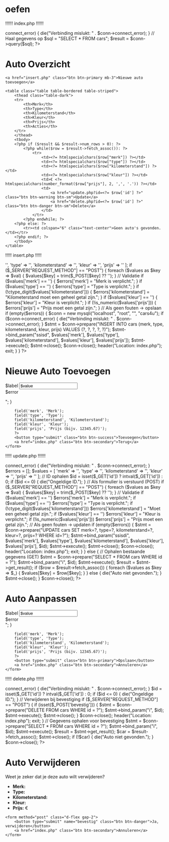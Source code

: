 # oefen


!!!!!! index.php !!!!!!

<?php
// Verbinding maken met database
$conn = new mysqli("localhost", "root", "", "cars4u");

// Check verbinding
if ($conn->connect_error) {
    die("Verbinding mislukt: " . $conn->connect_error);
}

// Haal gegevens op
$sql = "SELECT * FROM cars";
$result = $conn->query($sql);
?>

<!DOCTYPE html>
<html lang="nl">
<head>
    <meta charset="UTF-8">
    <title>Auto Overzicht</title>
    <link href="https://cdn.jsdelivr.net/npm/bootstrap@5.3.3/dist/css/bootstrap.min.css" rel="stylesheet">
</head>
<body class="bg-light">
<div class="container mt-5">
    <h1 class="mb-4">Auto Overzicht</h1>

    <a href="insert.php" class="btn btn-primary mb-3">Nieuwe auto toevoegen</a>

    <table class="table table-bordered table-striped">
        <thead class="table-dark">
        <tr>
            <th>Merk</th>
            <th>Type</th>
            <th>Kilometerstand</th>
            <th>Kleur</th>
            <th>Prijs</th>
            <th>Acties</th>
        </tr>
        </thead>
        <tbody>
        <?php if ($result && $result->num_rows > 0): ?>
            <?php while($row = $result->fetch_assoc()): ?>
                <tr>
                    <td><?= htmlspecialchars($row["merk"]) ?></td>
                    <td><?= htmlspecialchars($row["type"]) ?></td>
                    <td><?= htmlspecialchars($row["kilometerstand"]) ?></td>
                    <td><?= htmlspecialchars($row["kleur"]) ?></td>
                    <td>€ <?= htmlspecialchars(number_format($row["prijs"], 2, ',', '.')) ?></td>
                    <td>
                        <a href="update.php?id=<?= $row['id'] ?>" class="btn btn-warning btn-sm">Update</a>
                        <a href="delete.php?id=<?= $row['id'] ?>" class="btn btn-danger btn-sm">Delete</a>
                    </td>
                </tr>
            <?php endwhile; ?>
        <?php else: ?>
            <tr><td colspan="6" class="text-center">Geen auto's gevonden.</td></tr>
        <?php endif; ?>
        </tbody>
    </table>
</div>
</body>
</html>







!!!!! insert.php !!!!!

<?php
$errors = [];
$values = [
    'merk' => '',
    'type' => '',
    'kilometerstand' => '',
    'kleur' => '',
    'prijs' => ''
];

if ($_SERVER["REQUEST_METHOD"] == "POST") {
    foreach ($values as $key => $val) {
        $values[$key] = trim($_POST[$key] ?? '');
    }

    // Validatie
    if ($values['merk'] == '') {
        $errors['merk'] = "Merk is verplicht.";
    }

    if ($values['type'] == '') {
        $errors['type'] = "Type is verplicht.";
    }

    if (!ctype_digit($values['kilometerstand'])) {
        $errors['kilometerstand'] = "Kilometerstand moet een geheel getal zijn.";
    }

    if ($values['kleur'] == '') {
        $errors['kleur'] = "Kleur is verplicht.";
    }

    if (!is_numeric($values['prijs'])) {
        $errors['prijs'] = "Prijs moet een getal zijn.";
    }

    // Als geen fouten → opslaan
    if (empty($errors)) {
        $conn = new mysqli("localhost", "root", "", "cars4u");

        if ($conn->connect_error) {
            die("Verbinding mislukt: " . $conn->connect_error);
        }

        $stmt = $conn->prepare("INSERT INTO cars (merk, type, kilometerstand, kleur, prijs) VALUES (?, ?, ?, ?, ?)");
        $stmt->bind_param("ssisd", $values['merk'], $values['type'], $values['kilometerstand'], $values['kleur'], $values['prijs']);
        $stmt->execute();
        $stmt->close();
        $conn->close();

        header("Location: index.php");
        exit;
    }
}
?>

<!DOCTYPE html>
<html lang="nl">
<head>
    <meta charset="UTF-8">
    <title>Nieuwe Auto Toevoegen</title>
    <link href="https://cdn.jsdelivr.net/npm/bootstrap@5.3.3/dist/css/bootstrap.min.css" rel="stylesheet">
</head>
<body class="bg-light">
<div class="container mt-5">
    <h1 class="mb-4">Nieuwe Auto Toevoegen</h1>
    <form method="post">
        <?php
        function field($name, $label, $type = 'text') {
            global $values, $errors;
            $error = $errors[$name] ?? '';
            $value = htmlspecialchars($values[$name]);
            $class = $error ? 'is-invalid' : '';
            echo "
                <div class='mb-3'>
                    <label for='$name' class='form-label'>$label</label>
                    <input type='$type' class='form-control $class' id='$name' name='$name' value='$value'>
                    <div class='invalid-feedback'>$error</div>
                </div>
            ";
        }

        field('merk', 'Merk');
        field('type', 'Type');
        field('kilometerstand', 'Kilometerstand');
        field('kleur', 'Kleur');
        field('prijs', 'Prijs (bijv. 12345.67)');
        ?>
        <button type="submit" class="btn btn-success">Toevoegen</button>
        <a href="index.php" class="btn btn-secondary">Terug</a>
    </form>
</div>
</body>
</html>







!!!!! update.php !!!!!!

<?php
$conn = new mysqli("localhost", "root", "", "cars4u");
if ($conn->connect_error) {
    die("Verbinding mislukt: " . $conn->connect_error);
}

$errors = [];
$values = [
    'merk' => '',
    'type' => '',
    'kilometerstand' => '',
    'kleur' => '',
    'prijs' => ''
];

// ID ophalen
$id = isset($_GET['id']) ? intval($_GET['id']) : 0;
if ($id <= 0) {
    die("Ongeldige ID.");
}

// Als formulier is verstuurd (POST)
if ($_SERVER["REQUEST_METHOD"] == "POST") {
    foreach ($values as $key => $val) {
        $values[$key] = trim($_POST[$key] ?? '');
    }

    // Validatie
    if ($values['merk'] == '') $errors['merk'] = "Merk is verplicht.";
    if ($values['type'] == '') $errors['type'] = "Type is verplicht.";
    if (!ctype_digit($values['kilometerstand'])) $errors['kilometerstand'] = "Moet een geheel getal zijn.";
    if ($values['kleur'] == '') $errors['kleur'] = "Kleur is verplicht.";
    if (!is_numeric($values['prijs'])) $errors['prijs'] = "Prijs moet een getal zijn.";

    // Als geen fouten → updaten
    if (empty($errors)) {
        $stmt = $conn->prepare("UPDATE cars SET merk=?, type=?, kilometerstand=?, kleur=?, prijs=? WHERE id=?");
        $stmt->bind_param("ssisdi", $values['merk'], $values['type'], $values['kilometerstand'], $values['kleur'], $values['prijs'], $id);
        $stmt->execute();
        $stmt->close();
        $conn->close();

        header("Location: index.php");
        exit;
    }
} else {
    // Ophalen bestaande gegevens (GET)
    $stmt = $conn->prepare("SELECT * FROM cars WHERE id = ?");
    $stmt->bind_param("i", $id);
    $stmt->execute();
    $result = $stmt->get_result();
    if ($row = $result->fetch_assoc()) {
        foreach ($values as $key => $_) {
            $values[$key] = $row[$key];
        }
    } else {
        die("Auto niet gevonden.");
    }
    $stmt->close();
}
$conn->close();
?>

<!DOCTYPE html>
<html lang="nl">
<head>
    <meta charset="UTF-8">
    <title>Auto Aanpassen</title>
    <link href="https://cdn.jsdelivr.net/npm/bootstrap@5.3.3/dist/css/bootstrap.min.css" rel="stylesheet">
</head>
<body class="bg-light">
<div class="container mt-5">
    <h1 class="mb-4">Auto Aanpassen</h1>
    <form method="post">
        <?php
        function field($name, $label, $type = 'text') {
            global $values, $errors;
            $error = $errors[$name] ?? '';
            $value = htmlspecialchars($values[$name]);
            $class = $error ? 'is-invalid' : '';
            echo "
                <div class='mb-3'>
                    <label for='$name' class='form-label'>$label</label>
                    <input type='$type' class='form-control $class' id='$name' name='$name' value='$value'>
                    <div class='invalid-feedback'>$error</div>
                </div>
            ";
        }

        field('merk', 'Merk');
        field('type', 'Type');
        field('kilometerstand', 'Kilometerstand');
        field('kleur', 'Kleur');
        field('prijs', 'Prijs (bijv. 12345.67)');
        ?>
        <button type="submit" class="btn btn-primary">Opslaan</button>
        <a href="index.php" class="btn btn-secondary">Annuleren</a>
    </form>
</div>
</body>
</html>





!!!!! delete.php !!!!!!

<?php
$conn = new mysqli("localhost", "root", "", "cars4u");
if ($conn->connect_error) {
    die("Verbinding mislukt: " . $conn->connect_error);
}

$id = isset($_GET['id']) ? intval($_GET['id']) : 0;

if ($id <= 0) {
    die("Ongeldige ID.");
}

// Verwijderen bij bevestiging
if ($_SERVER["REQUEST_METHOD"] == "POST") {
    if (isset($_POST['bevestig'])) {
        $stmt = $conn->prepare("DELETE FROM cars WHERE id = ?");
        $stmt->bind_param("i", $id);
        $stmt->execute();
        $stmt->close();
    }
    $conn->close();
    header("Location: index.php");
    exit;
}

// Gegevens ophalen voor bevestiging
$stmt = $conn->prepare("SELECT * FROM cars WHERE id = ?");
$stmt->bind_param("i", $id);
$stmt->execute();
$result = $stmt->get_result();
$car = $result->fetch_assoc();
$stmt->close();

if (!$car) {
    die("Auto niet gevonden.");
}
$conn->close();
?>

<!DOCTYPE html>
<html lang="nl">
<head>
    <meta charset="UTF-8">
    <title>Auto Verwijderen</title>
    <link href="https://cdn.jsdelivr.net/npm/bootstrap@5.3.3/dist/css/bootstrap.min.css" rel="stylesheet">
</head>
<body class="bg-light">
<div class="container mt-5">
    <h1 class="mb-4 text-danger">Auto Verwijderen</h1>
    <p>Weet je zeker dat je deze auto wilt verwijderen?</p>
    <ul>
        <li><strong>Merk:</strong> <?= htmlspecialchars($car['merk']) ?></li>
        <li><strong>Type:</strong> <?= htmlspecialchars($car['type']) ?></li>
        <li><strong>Kilometerstand:</strong> <?= htmlspecialchars($car['kilometerstand']) ?></li>
        <li><strong>Kleur:</strong> <?= htmlspecialchars($car['kleur']) ?></li>
        <li><strong>Prijs:</strong> € <?= htmlspecialchars(number_format($car['prijs'], 2, ',', '.')) ?></li>
    </ul>

    <form method="post" class="d-flex gap-2">
        <button type="submit" name="bevestig" class="btn btn-danger">Ja, verwijderen</button>
        <a href="index.php" class="btn btn-secondary">Annuleren</a>
    </form>
</div>
</body>
</html>
